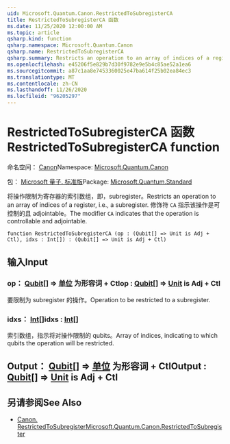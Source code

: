 ```yaml
---
uid: Microsoft.Quantum.Canon.RestrictedToSubregisterCA
title: RestrictedToSubregisterCA 函数
ms.date: 11/25/2020 12:00:00 AM
ms.topic: article
qsharp.kind: function
qsharp.namespace: Microsoft.Quantum.Canon
qsharp.name: RestrictedToSubregisterCA
qsharp.summary: Restricts an operation to an array of indices of a register, i.e., a subregister. The modifier `CA` indicates that the operation is controllable and adjointable.
ms.openlocfilehash: e45206f5e829b7d30f9782e9e5b4c85ae52a1ea6
ms.sourcegitcommit: a87c1aa8e7453360025e47ba614f25b02ea84ec3
ms.translationtype: MT
ms.contentlocale: zh-CN
ms.lasthandoff: 11/26/2020
ms.locfileid: "96205297"
---
```

# <a name="restrictedtosubregisterca-function"></a><span data-ttu-id="c91f5-102">RestrictedToSubregisterCA 函数</span><span class="sxs-lookup"><span data-stu-id="c91f5-102">RestrictedToSubregisterCA function</span></span>

<span data-ttu-id="c91f5-103">命名空间： [Canon](xref:Microsoft.Quantum.Canon)</span><span class="sxs-lookup"><span data-stu-id="c91f5-103">Namespace: [Microsoft.Quantum.Canon](xref:Microsoft.Quantum.Canon)</span></span>

<span data-ttu-id="c91f5-104">包： [Microsoft 量子. 标准版](https://nuget.org/packages/Microsoft.Quantum.Standard)</span><span class="sxs-lookup"><span data-stu-id="c91f5-104">Package: [Microsoft.Quantum.Standard](https://nuget.org/packages/Microsoft.Quantum.Standard)</span></span>


<span data-ttu-id="c91f5-105">将操作限制为寄存器的索引数组，即，subregister。</span><span class="sxs-lookup"><span data-stu-id="c91f5-105">Restricts an operation to an array of indices of a register, i.e., a subregister.</span></span>
<span data-ttu-id="c91f5-106">修饰符 `CA` 指示该操作是可控制的且 adjointable。</span><span class="sxs-lookup"><span data-stu-id="c91f5-106">The modifier `CA` indicates that the operation is controllable and adjointable.</span></span>

```qsharp
function RestrictedToSubregisterCA (op : (Qubit[] => Unit is Adj + Ctl), idxs : Int[]) : (Qubit[] => Unit is Adj + Ctl)
```


## <a name="input"></a><span data-ttu-id="c91f5-107">输入</span><span class="sxs-lookup"><span data-stu-id="c91f5-107">Input</span></span>

### <a name="op--qubit--unit--is-adj--ctl"></a><span data-ttu-id="c91f5-108">op： [Qubit](xref:microsoft.quantum.lang-ref.qubit)[] => [单位](xref:microsoft.quantum.lang-ref.unit)  为形容词 + Ctl</span><span class="sxs-lookup"><span data-stu-id="c91f5-108">op : [Qubit](xref:microsoft.quantum.lang-ref.qubit)[] => [Unit](xref:microsoft.quantum.lang-ref.unit)  is Adj + Ctl</span></span>

<span data-ttu-id="c91f5-109">要限制为 subregister 的操作。</span><span class="sxs-lookup"><span data-stu-id="c91f5-109">Operation to be restricted to a subregister.</span></span>


### <a name="idxs--int"></a><span data-ttu-id="c91f5-110">idxs： [Int](xref:microsoft.quantum.lang-ref.int)[]</span><span class="sxs-lookup"><span data-stu-id="c91f5-110">idxs : [Int](xref:microsoft.quantum.lang-ref.int)[]</span></span>

<span data-ttu-id="c91f5-111">索引数组，指示将对操作限制的 qubits。</span><span class="sxs-lookup"><span data-stu-id="c91f5-111">Array of indices, indicating to which qubits the operation will be restricted.</span></span>



## <a name="output--qubit--unit--is-adj--ctl"></a><span data-ttu-id="c91f5-112">Output： [Qubit](xref:microsoft.quantum.lang-ref.qubit)[] => [单位](xref:microsoft.quantum.lang-ref.unit)  为形容词 + Ctl</span><span class="sxs-lookup"><span data-stu-id="c91f5-112">Output : [Qubit](xref:microsoft.quantum.lang-ref.qubit)[] => [Unit](xref:microsoft.quantum.lang-ref.unit)  is Adj + Ctl</span></span>



## <a name="see-also"></a><span data-ttu-id="c91f5-113">另请参阅</span><span class="sxs-lookup"><span data-stu-id="c91f5-113">See Also</span></span>

- [<span data-ttu-id="c91f5-114">Canon. RestrictedToSubregister</span><span class="sxs-lookup"><span data-stu-id="c91f5-114">Microsoft.Quantum.Canon.RestrictedToSubregister</span></span>](xref:Microsoft.Quantum.Canon.RestrictedToSubregister)